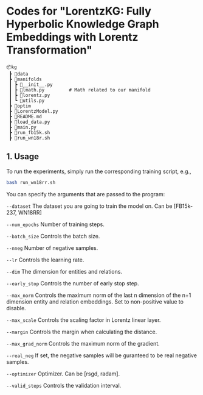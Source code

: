 # Codes for "LorentzKG: Fully Hyperbolic Knowledge Graph Embeddings with Lorentz Transformation"
```
📦kg
 ┣ 📂data
 ┣ 📂manifolds
 ┃ ┣ 📜__init__.py
 ┃ ┣ 📜lmath.py         # Math related to our manifold
 ┃ ┣ 📜lorentz.py       
 ┃ ┗ 📜utils.py
 ┣ 📂optim
 ┣ 📜LorentzModel.py    
 ┣ 📜README.md
 ┣ 📜load_data.py
 ┣ 📜main.py
 ┣ 📜run_fb15k.sh
 ┣ 📜run_wn18r.sh
 ```

## 1. Usage
 To run the experiments, simply run the corresponding training script, e.g.,
 ```bash
bash run_wn18rr.sh
 ```

 You can specify the arguments that are passed to the program:

`--dataset`           The dataset you are going to train the model on. Can be [FB15k-237, WN18RR]      

`--num_epochs`    Number of training steps.

`--batch_size`        Controls the batch size.

`--nneg`              Number of negative samples.

`--lr`                Controls the learning rate.

`--dim`               The dimension for entities and relations.

`--early_stop`        Controls the number of early stop step.

`--max_norm`          Controls the maximum norm of the last n dimension of the n+1 dimension entity and relation embeddings. Set to non-positive value to disable.

`--max_scale`         Controls the scaling factor in Lorentz linear layer.

`--margin`            Controls the margin when calculating the distance.

`--max_grad_norm`     Controls the maximum norm of the gradient.

`--real_neg`          If set, the negative samples will be guranteed to be real negative samples.

`--optimizer`         Optimizer. Can be [rsgd, radam].

`--valid_steps`       Controls the validation interval.
